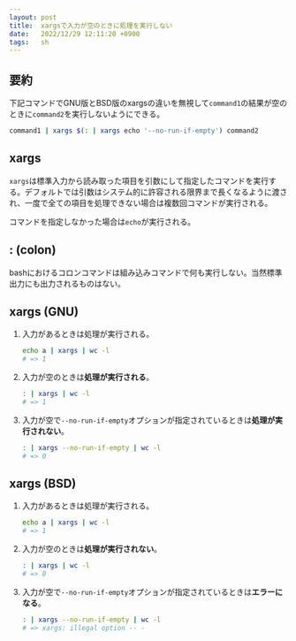 ```yaml
---
layout: post
title:  xargsで入力が空のときに処理を実行しない
date:   2022/12/29 12:11:20 +0900
tags:   sh
---
```


## 要約

下記コマンドでGNU版とBSD版のxargsの違いを無視して`command1`の結果が空のときに`command2`を実行しないようにできる。

```sh
command1 | xargs $(: | xargs echo '--no-run-if-empty') command2
```

## xargs

`xargs`は標準入力から読み取った項目を引数にして指定したコマンドを実行する。デフォルトでは引数はシステム的に許容される限界まで長くなるように渡され、一度で全ての項目を処理できない場合は複数回コマンドが実行される。

コマンドを指定しなかった場合は`echo`が実行される。

## : (colon)

bashにおけるコロンコマンドは組み込みコマンドで何も実行しない。当然標準出力にも出力されるものはない。

## xargs (GNU)

1.  入力があるときは処理が実行される。

    ```sh
    echo a | xargs | wc -l
    # => 1
    ```

2.  入力が空のときは**処理が実行される**。

    ```sh
    : | xargs | wc -l
    # => 1
    ```

3.  入力が空で`--no-run-if-empty`オプションが指定されているときは**処理が実行されない**。

    ```sh
    : | xargs --no-run-if-empty | wc -l
    # => 0
    ```

## xargs (BSD)

1.  入力があるときは処理が実行される。

    ```sh
    echo a | xargs | wc -l
    # => 1
    ```

2.  入力が空のときは**処理が実行されない**。

    ```sh
    : | xargs | wc -l
    # => 0
    ```

3.  入力が空で`--no-run-if-empty`オプションが指定されているときは**エラーになる**。

    ```sh
    : | xargs --no-run-if-empty | wc -l
    # => xargs: illegal option -- -
    ```
